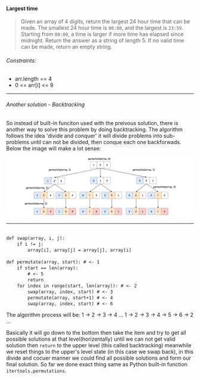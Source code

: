 #### Largest time
> Given an array of 4 digits, return the largest 24 hour time that can be made.
> The smallest 24 hour time is `00:00`, and the largest is `23:59`.  Starting from `00:00`, a time is larger if more time has elapsed since midnight.
> Return the answer as a string of length 5.  If no valid time can be made, return an empty string.

###### Constraints:
- arr.length == 4
- 0 <= arr[i] <= 9
---

###### Another solution - Backtracking

So instead of built-in funciton used with the preivous solution, there is another way to solve this problem by doing backtracking.
The algorithm follows the idea 'divide and conquer' it will divide problems into sub-problems until can not be divided, then conque each one backforwads.
Below the image will make a lot sense:

![Upstream vs Origin](https://raw.githubusercontent.com/Seven-Bi/day_algorithm/master/Img/note_2.png)

---
<pre><code>
def swap(array, i, j):
    if i != j: 
        array[i], array[j] = array[j], array[i]

def permutate(array, start): # <- 1
    if start == len(array):  
        # <- 5
        return
    for index in range(start, len(array)): # <- 2
        swap(array, index, start) # <- 3
        permutate(array, start+1) # <- 4
        swap(array, index, start) # <- 6
</code></pre>

The algorithm process will be:
    1 -> 2 -> 3 -> 4
    ...
    1 -> 2 -> 3 -> 4 -> 5 -> 6 -> 2
    ...

Basically it will go down to the bottom then take the item and try to get all possible solutions at that level(horizentally) until we can not get valid solution then `return` to the upper level (this called backtracking) meanwhile we reset things to the upper's level state (in this case we swap back), in this divide and cocuer manner we could find all possible solutions and form our final solution. So far we done exact thing same as Python built-in function `itertools.permutations`.